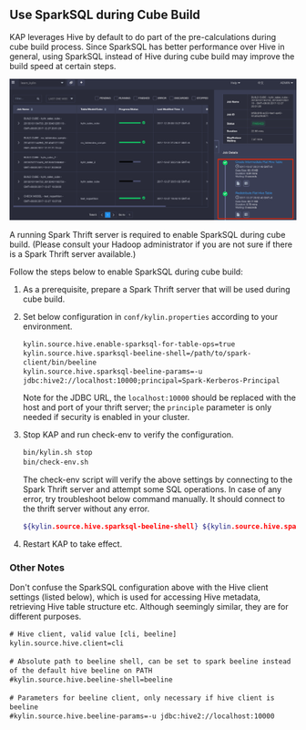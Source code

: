 ## Use SparkSQL during Cube Build

KAP leverages Hive by default to do part of the pre-calculations during cube build process. Since SparkSQL has better performance over Hive in general, using SparkSQL instead of Hive during cube build may improve the build speed at certain steps.

![sparksql_build_step](images/use_sparksql_during_cube_build/sparksql_flat_table.png)

A running Spark Thrift server is required to enable SparkSQL during cube build. (Please consult your Hadoop administrator if you are not sure if there is a Spark Thrift server available.) 

Follow the steps below to enable SparkSQL during cube build:

1. As a prerequisite, prepare a Spark Thrift server that will be used during cube build.

2. Set below configuration in `conf/kylin.properties` according to your environment.

   ```properties
   kylin.source.hive.enable-sparksql-for-table-ops=true
   kylin.source.hive.sparksql-beeline-shell=/path/to/spark-client/bin/beeline
   kylin.source.hive.sparksql-beeline-params=-u jdbc:hive2://localhost:10000;principal=Spark-Kerberos-Principal
   ```

   Note for the JDBC URL, the `localhost:10000` should be replaced with the host and port of your thrift server; the `principle` parameter is only needed if security is enabled in your cluster.

3. Stop KAP and run check-env to verify the configuration.

   ```sh
   bin/kylin.sh stop
   bin/check-env.sh
   ```

   The check-env script will verify the above settings by connecting to the Spark Thrift server and attempt some SQL operations. In case of any error, try troubleshoot below command manually. It should connect to the thrift server without any error.

   ```sh
   ${kylin.source.hive.sparksql-beeline-shell} ${kylin.source.hive.sparksql-beeline-params}
   ```

4. Restart KAP to take effect.



### Other Notes

Don't confuse the SparkSQL configuration above with the Hive client settings (listed below), which is used for accessing Hive metadata, retrieving Hive table structure etc. Although seemingly similar, they are for different purposes.

```properties
# Hive client, valid value [cli, beeline]
kylin.source.hive.client=cli

# Absolute path to beeline shell, can be set to spark beeline instead of the default hive beeline on PATH
#kylin.source.hive.beeline-shell=beeline

# Parameters for beeline client, only necessary if hive client is beeline
#kylin.source.hive.beeline-params=-u jdbc:hive2://localhost:10000

```

